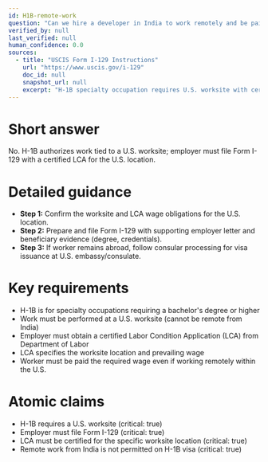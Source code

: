 ```yaml
---
id: H1B-remote-work
question: "Can we hire a developer in India to work remotely and be paid in India only?"
verified_by: null
last_verified: null
human_confidence: 0.0
sources:
  - title: "USCIS Form I-129 Instructions"
    url: "https://www.uscis.gov/i-129"
    doc_id: null
    snapshot_url: null
    excerpt: "H-1B specialty occupation requires U.S. worksite with certified LCA"
---
```

# Short answer
No. H-1B authorizes work tied to a U.S. worksite; employer must file Form I-129 with a certified LCA for the U.S. location.

# Detailed guidance
- **Step 1:** Confirm the worksite and LCA wage obligations for the U.S. location.
- **Step 2:** Prepare and file Form I-129 with supporting employer letter and beneficiary evidence (degree, credentials).
- **Step 3:** If worker remains abroad, follow consular processing for visa issuance at U.S. embassy/consulate.

# Key requirements
- H-1B is for specialty occupations requiring a bachelor's degree or higher
- Work must be performed at a U.S. worksite (cannot be remote from India)
- Employer must obtain a certified Labor Condition Application (LCA) from Department of Labor
- LCA specifies the worksite location and prevailing wage
- Worker must be paid the required wage even if working remotely within the U.S.

# Atomic claims
- H-1B requires a U.S. worksite (critical: true)
- Employer must file Form I-129 (critical: true)
- LCA must be certified for the specific worksite location (critical: true)
- Remote work from India is not permitted on H-1B visa (critical: true)

